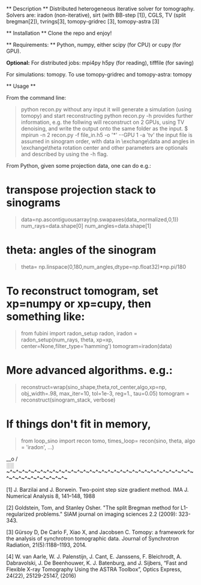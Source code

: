 ** Description **
Distributed heterogeneous iterative solver for tomography. 
Solvers are: iradon (non-iterative), sirt (with BB-step [1]), CGLS, TV (split bregman[2]), tvrings[3], 
tomopy-gridrec [3], tomopy-astra [3]

** Installation **
Clone the repo and enjoy!

** Requirements: **
Python, numpy, either scipy (for CPU) or cupy (for GPU).

**Optional:** 
For distributed jobs: mpi4py
h5py (for reading), tifffile (for saving)

For simulations: tomopy. 
To use tomopy-gridrec and tomopy-astra: tomopy 



** Usage **

From the command line: 
> python recon.py 
without any input it will generate a simulation (using tomopy) and start reconstructing
> python recon.py -h 
provides further information, e.g. the follwing will reconstruct on 2 GPUs, using TV denoising, 
and write the output onto the same folder as the input.
>$ mpirun -n 2 recon.py -f file_in.h5 -o '*' --GPU 1 -a 'tv'
the input file is assumed in sinogram order, with data in \exchange\data and angles in \exchange\theta
rotation center and other parameters are optionals and described by using the -h flag.


From Python, given some projection data, one can do e.g.:

# transpose projection stack to sinograms
> data=np.ascontiguousarray(np.swapaxes(data_normalized,0,1))
> num_rays=data.shape[0]
> num_angles=data.shape[1]
# theta: angles of the sinogram
> theta= np.linspace(0,180,num_angles,dtype=np.float32)*np.pi/180
# To reconstruct tomogram, set xp=numpy or xp=cupy, then something like:
> from fubini import radon_setup
> radon, iradon = radon_setup(num_rays, theta, xp=xp, center=None,filter_type='hamming')
> tomogram=iradon(data)
# More advanced algorithms. e.g.:
> reconstruct=wrap(sino_shape,theta,rot_center,algo,xp=np, obj_width=.98, max_iter=10, tol=1e-3, reg=1., tau=0.05)
> tomogram = reconstruct(sinogram_stack, verbose)
# If things don't fit in memory, 
> from loop_sino import recon
> tomo, times_loop= recon(sino, theta, algo = 'iradon', ...)






  __o
 /  \
░░
**~^~^~^~^~^~^~^~^~^~^~^~^~^~^~^~^~^~^~^~^~^~^~^~^~^~^~^~^~^~^~^~^~^~^~^~^~^~^~^~^~**

[1] J. Barzilai and J. Borwein. Two-point step size gradient method. IMA J. Numerical Analysis 8, 141–148, 1988

[2] Goldstein, Tom, and Stanley Osher. "The split Bregman method for L1-regularized problems." SIAM journal on imaging sciences 2.2 (2009): 323-343.

[3] Gürsoy D, De Carlo F, Xiao X, and Jacobsen C. Tomopy: a framework for the analysis of synchrotron tomographic data. Journal of Synchrotron Radiation, 21(5):1188–1193, 2014.

[4] W. van Aarle, W. J. Palenstijn, J. Cant, E. Janssens, F. Bleichrodt, A. Dabravolski, J. De Beenhouwer, K. J. Batenburg, and J. Sijbers, “Fast and Flexible X-ray Tomography Using the ASTRA Toolbox”, Optics Express, 24(22), 25129-25147, (2016)
